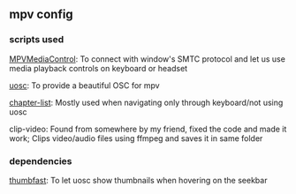 ## mpv config

### scripts used

[MPVMediaControl](https://github.com/datasone/MPVMediaControl): To connect
with window's SMTC protocol and let us use media playback controls on keyboard
or headset

[uosc](https://github.com/tomasklaen/uosc): To provide a beautiful OSC for mpv

[chapter-list](https://github.com/CogentRedTester/mpv-scroll-list/blob/master/examples/chapter-list.lua):
Mostly used when navigating only through keyboard/not using uosc

clip-video: Found from somewhere by my friend, fixed the code and made it work;
Clips video/audio files using ffmpeg and saves it in same folder

### dependencies

[thumbfast](https://github.com/po5/thumbfast): To let uosc show thumbnails
when hovering on the seekbar
